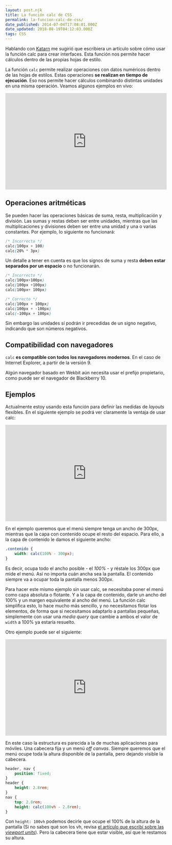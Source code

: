 ```yaml
---
layout: post.njk
title: La función calc de CSS
permalink: la-funcion-calc-de-css/
date_published: 2014-07-04T17:08:01.000Z
date_updated: 2018-08-19T04:12:03.000Z
tags: CSS
---
```


Hablando con [Katarn](http://katarn.es/) me sugirió que escribiera un artículo sobre cómo usar la función calc para crear interfaces. Esta función nos permite hacer cálculos dentro de las propias hojas de estilo.

La función `calc` permite realizar operaciones con datos numéricos dentro de las hojas de estilos. Estas operaciones **se realizan en tiempo de ejecución**. Eso nos permite hacer cálculos combinando distintas unidades en una misma operación. Veamos algunos ejemplos en vivo:

<iframe height="300" style="width: 100%;" scrolling="no" title="css calc function" src="https://codepen.io/abalozz/embed/YzrBWw?default-tab=html%2Cresult" frameborder="no" loading="lazy" allowtransparency="true" allowfullscreen="true">
	See the Pen <a href="https://codepen.io/abalozz/pen/YzrBWw">
	on <a href="https://codepen.io">CodePen</a>.
</iframe>

## Operaciones aritméticas

Se pueden hacer las operaciones básicas de suma, resta, multiplicación y división. Las sumas y restas deben ser entre unidades, mientras que las multiplicaciones y divisiones deben ser entre una unidad y una o varias constantes. Por ejemplo, lo siguiente no funcionará:

```css
/* Incorrecto */
calc(100px + 100)
calc(20% * 3px)
```

Un detalle a tener en cuenta es que los signos de suma y resta **deben estar separados por un espacio** o no funcionarán.

```css
/* Incorrecto */
calc(100px+100px)
calc(100px +100px)
calc(100px+ 100px)

/* Correcto */
calc(100px + 100px)
calc(100px + -100px)
calc(-100px + 100px)
```

Sin embargo las unidades sí podrán ir precedidas de un signo negativo, indicando que son números negativos.

## Compatibilidad con navegadores

`calc` **es compatible con todos los navegadores modernos**. En el caso de Internet Explorer, a partir de la versión 9.

Algún navegador basado en Wekbit aún necesita usar el prefijo propietario, como puede ser el navegador de Blackberry 10.

## Ejemplos

Actualmente estoy usando esta función para definir las medidas de *layouts* flexibles. En el siguiente ejemplo se podrá ver claramente la ventaja de usar calc:

<iframe height="300" style="width: 100%;" scrolling="no" title="Untitled" src="https://codepen.io/abalozz/embed/NWaobw?default-tab=html%2Cresult" frameborder="no" loading="lazy" allowtransparency="true" allowfullscreen="true">
	See the Pen <a href="https://codepen.io/abalozz/pen/NWaobw">
	on <a href="https://codepen.io">CodePen</a>.
</iframe>

En el ejemplo queremos que el menú siempre tenga un ancho de 300px, mientras que la capa con contenido ocupe el resto del espacio. Para ello, a la capa de contenido le damos el siguiente ancho:

```css
.contenido {
	width: calc(100% - 300px);
}
```

Es decir, ocupa todo el ancho posible - el *100%* - y réstale los 300px que mide el menú. Así no importa cuán ancha sea la pantalla. El contenido siempre va a ocupar toda la pantalla menos 300px.

Para hacer este mismo ejemplo sin usar calc, se necesitaba poner el menú como capa absoluta o flotante. Y a la capa de contenido, darle un ancho del 100% y un margen equivalente al ancho del menú. La función calc simplifica esto, lo hace mucho más sencillo, y no necesitamos flotar los elementos, de forma que si necesitamos adaptarlo a pantallas pequeñas, simplemente con usar una *media query* que cambie a ambos el valor de `width` a 100% ya estaría resuelto.

Otro ejemplo puede ser el siguiente:

<iframe height="300" style="width: 100%;" scrolling="no" title="Untitled" src="https://codepen.io/abalozz/embed/oNGmZX?default-tab=html%2Cresult" frameborder="no" loading="lazy" allowtransparency="true" allowfullscreen="true">
  See the Pen <a href="https://codepen.io/abalozz/pen/oNGmZX">
  on <a href="https://codepen.io">CodePen</a>.
</iframe>

En este caso la estructura es parecida a la de muchas aplicaciones para móviles. Una cabecera fija y un menú *off canvas*. Siempre queremos que el menú ocupe toda la altura disponible de la pantalla, pero dejando visible la cabecera.

```css
header, nav {
	position: fixed;
}
header {
	height: 2.8rem;
}
nav {
	top: 2.8rem;
	height: calc(100vh - 2.8rem);
}
```

Con `height: 100vh` podemos decirle que ocupe el 100% de la altura de la pantalla (Si no sabes qué son los vh, revisa [el artículo que escribí sobre las *viewport units*](/las-viewport-units-de-css3/)). Pero la cabecera tiene que estar visible, así que le restamos su altura.
